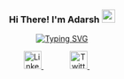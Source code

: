 <h3 align="center">
  Hi There! I'm Adarsh
  <img src="https://media.giphy.com/media/hvRJCLFzcasrR4ia7z/giphy.gif" width="24">
</h3>

<!-- Readme typing svg: https://github.com/DenverCoder1/readme-typing-svg -->
<p align="center">
  <a href="https://git.io/typing-svg"><img src="https://readme-typing-svg.demolab.com?font=Fira%20Code&center=true&width=500&height=45&color=22C4F7&vCenter=true&size=22&pause=1000&lines=Hi!+I+am+Adarsh+AKA;PowerLevel9000;Future+Full+Stack+Web+Developer;800%2B+Hours+of+code+this+year;I+love+programming+things+remotely" alt="Typing SVG" /></a>
</p>


<!-- Social media Icons -->
<p align="center">
  <a href="https://www.linkedin.com/in/adarsh-pathak-56a831256/"> <img height="32" width="32" src="https://simpleicons.now.sh/linkedin/0A66C2" alt="Linkedin" title="LinkedIn Profile" /> </a>
  &#8287;&#8287;&#8287;&#8287;&#8287;
  <a href=""> <i class="fa-brands fa-instagram" style="height:32px; width:32px; font-size:30px; color: red;"></i></a>
  &#8287;&#8287;&#8287;&#8287;&#8287;
  <a href="https://twitter.com/PowerLevel9002?t=AIuSN7mTxk5a_MWpLolEjA&s=09"> <img height="32" width="32" src="https://simpleicons.now.sh/twitter/1DA1F2" alt="Twitter" title="Twitter Profile" /> </a>
  &#8287;&#8287;&#8287;&#8287;&#8287;
</p>

<br/>

